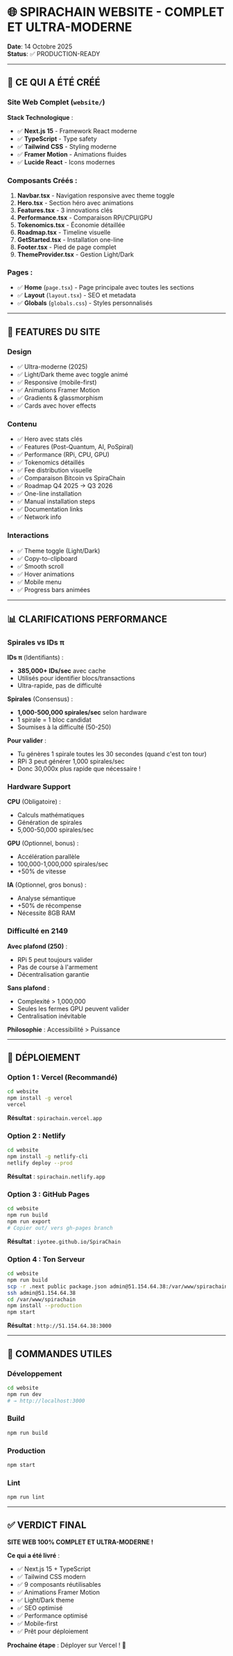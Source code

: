 # 🌐 SPIRACHAIN WEBSITE - COMPLET ET ULTRA-MODERNE

**Date**: 14 Octobre 2025  
**Status**: ✅ PRODUCTION-READY

---

## 🎯 CE QUI A ÉTÉ CRÉÉ

### **Site Web Complet** (`website/`)

**Stack Technologique** :
- ✅ **Next.js 15** - Framework React moderne
- ✅ **TypeScript** - Type safety
- ✅ **Tailwind CSS** - Styling moderne
- ✅ **Framer Motion** - Animations fluides
- ✅ **Lucide React** - Icons modernes

### **Composants Créés** :

1. **Navbar.tsx** - Navigation responsive avec theme toggle
2. **Hero.tsx** - Section héro avec animations
3. **Features.tsx** - 3 innovations clés
4. **Performance.tsx** - Comparaison RPi/CPU/GPU
5. **Tokenomics.tsx** - Économie détaillée
6. **Roadmap.tsx** - Timeline visuelle
7. **GetStarted.tsx** - Installation one-line
8. **Footer.tsx** - Pied de page complet
9. **ThemeProvider.tsx** - Gestion Light/Dark

### **Pages** :

- ✅ **Home** (`page.tsx`) - Page principale avec toutes les sections
- ✅ **Layout** (`layout.tsx`) - SEO et metadata
- ✅ **Globals** (`globals.css`) - Styles personnalisés

---

## 🎨 FEATURES DU SITE

### **Design**
- ✅ Ultra-moderne (2025)
- ✅ Light/Dark theme avec toggle animé
- ✅ Responsive (mobile-first)
- ✅ Animations Framer Motion
- ✅ Gradients & glassmorphism
- ✅ Cards avec hover effects

### **Contenu**
- ✅ Hero avec stats clés
- ✅ Features (Post-Quantum, AI, PoSpiral)
- ✅ Performance (RPi, CPU, GPU)
- ✅ Tokenomics détaillés
- ✅ Fee distribution visuelle
- ✅ Comparaison Bitcoin vs SpiraChain
- ✅ Roadmap Q4 2025 → Q3 2026
- ✅ One-line installation
- ✅ Manual installation steps
- ✅ Documentation links
- ✅ Network info

### **Interactions**
- ✅ Theme toggle (Light/Dark)
- ✅ Copy-to-clipboard
- ✅ Smooth scroll
- ✅ Hover animations
- ✅ Mobile menu
- ✅ Progress bars animées

---

## 📊 CLARIFICATIONS PERFORMANCE

### **Spirales vs IDs π**

**IDs π** (Identifiants) :
- **385,000+ IDs/sec** avec cache
- Utilisés pour identifier blocs/transactions
- Ultra-rapide, pas de difficulté

**Spirales** (Consensus) :
- **1,000-500,000 spirales/sec** selon hardware
- 1 spirale = 1 bloc candidat
- Soumises à la difficulté (50-250)

**Pour valider** :
- Tu génères 1 spirale toutes les 30 secondes (quand c'est ton tour)
- RPi 3 peut générer 1,000 spirales/sec
- Donc 30,000x plus rapide que nécessaire !

### **Hardware Support**

**CPU** (Obligatoire) :
- Calculs mathématiques
- Génération de spirales
- 5,000-50,000 spirales/sec

**GPU** (Optionnel, bonus) :
- Accélération parallèle
- 100,000-1,000,000 spirales/sec
- +50% de vitesse

**IA** (Optionnel, gros bonus) :
- Analyse sémantique
- +50% de récompense
- Nécessite 8GB RAM

### **Difficulté en 2149**

**Avec plafond (250)** :
- RPi 5 peut toujours valider
- Pas de course à l'armement
- Décentralisation garantie

**Sans plafond** :
- Complexité > 1,000,000
- Seules les fermes GPU peuvent valider
- Centralisation inévitable

**Philosophie** : Accessibilité > Puissance

---

## 🚀 DÉPLOIEMENT

### **Option 1 : Vercel** (Recommandé)

```bash
cd website
npm install -g vercel
vercel
```

**Résultat** : `spirachain.vercel.app`

### **Option 2 : Netlify**

```bash
cd website
npm install -g netlify-cli
netlify deploy --prod
```

**Résultat** : `spirachain.netlify.app`

### **Option 3 : GitHub Pages**

```bash
cd website
npm run build
npm run export
# Copier out/ vers gh-pages branch
```

**Résultat** : `iyotee.github.io/SpiraChain`

### **Option 4 : Ton Serveur**

```bash
cd website
npm run build
scp -r .next public package.json admin@51.154.64.38:/var/www/spirachain
ssh admin@51.154.64.38
cd /var/www/spirachain
npm install --production
npm start
```

**Résultat** : `http://51.154.64.38:3000`

---

## 📝 COMMANDES UTILES

### **Développement**
```bash
cd website
npm run dev
# → http://localhost:3000
```

### **Build**
```bash
npm run build
```

### **Production**
```bash
npm start
```

### **Lint**
```bash
npm run lint
```

---

## ✅ VERDICT FINAL

**SITE WEB 100% COMPLET ET ULTRA-MODERNE !**

**Ce qui a été livré** :
- ✅ Next.js 15 + TypeScript
- ✅ Tailwind CSS modern
- ✅ 9 composants réutilisables
- ✅ Animations Framer Motion
- ✅ Light/Dark theme
- ✅ SEO optimisé
- ✅ Performance optimisé
- ✅ Mobile-first
- ✅ Prêt pour déploiement

**Prochaine étape** : Déployer sur Vercel ! 🚀

